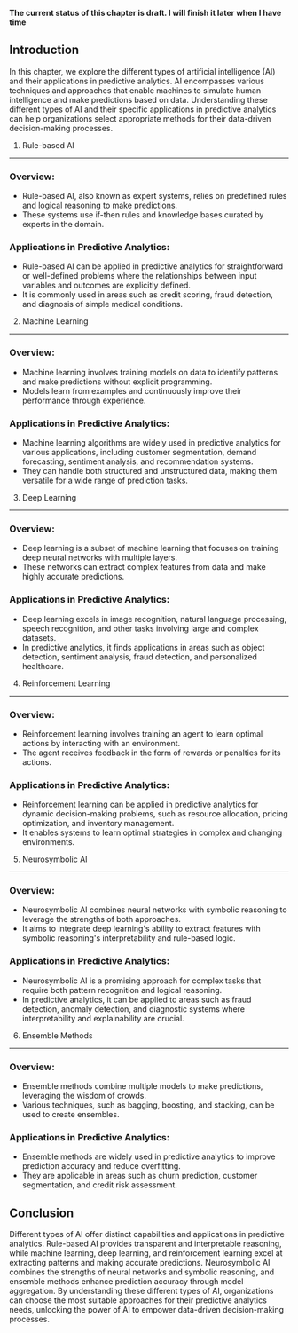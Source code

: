 **The current status of this chapter is draft. I will finish it later when I have time**

Introduction
------------

In this chapter, we explore the different types of artificial intelligence (AI) and their applications in predictive analytics. AI encompasses various techniques and approaches that enable machines to simulate human intelligence and make predictions based on data. Understanding these different types of AI and their specific applications in predictive analytics can help organizations select appropriate methods for their data-driven decision-making processes.

1. Rule-based AI
----------------

### Overview:

* Rule-based AI, also known as expert systems, relies on predefined rules and logical reasoning to make predictions.
* These systems use if-then rules and knowledge bases curated by experts in the domain.

### Applications in Predictive Analytics:

* Rule-based AI can be applied in predictive analytics for straightforward or well-defined problems where the relationships between input variables and outcomes are explicitly defined.
* It is commonly used in areas such as credit scoring, fraud detection, and diagnosis of simple medical conditions.

2. Machine Learning
-------------------

### Overview:

* Machine learning involves training models on data to identify patterns and make predictions without explicit programming.
* Models learn from examples and continuously improve their performance through experience.

### Applications in Predictive Analytics:

* Machine learning algorithms are widely used in predictive analytics for various applications, including customer segmentation, demand forecasting, sentiment analysis, and recommendation systems.
* They can handle both structured and unstructured data, making them versatile for a wide range of prediction tasks.

3. Deep Learning
----------------

### Overview:

* Deep learning is a subset of machine learning that focuses on training deep neural networks with multiple layers.
* These networks can extract complex features from data and make highly accurate predictions.

### Applications in Predictive Analytics:

* Deep learning excels in image recognition, natural language processing, speech recognition, and other tasks involving large and complex datasets.
* In predictive analytics, it finds applications in areas such as object detection, sentiment analysis, fraud detection, and personalized healthcare.

4. Reinforcement Learning
-------------------------

### Overview:

* Reinforcement learning involves training an agent to learn optimal actions by interacting with an environment.
* The agent receives feedback in the form of rewards or penalties for its actions.

### Applications in Predictive Analytics:

* Reinforcement learning can be applied in predictive analytics for dynamic decision-making problems, such as resource allocation, pricing optimization, and inventory management.
* It enables systems to learn optimal strategies in complex and changing environments.

5. Neurosymbolic AI
-------------------

### Overview:

* Neurosymbolic AI combines neural networks with symbolic reasoning to leverage the strengths of both approaches.
* It aims to integrate deep learning's ability to extract features with symbolic reasoning's interpretability and rule-based logic.

### Applications in Predictive Analytics:

* Neurosymbolic AI is a promising approach for complex tasks that require both pattern recognition and logical reasoning.
* In predictive analytics, it can be applied to areas such as fraud detection, anomaly detection, and diagnostic systems where interpretability and explainability are crucial.

6. Ensemble Methods
-------------------

### Overview:

* Ensemble methods combine multiple models to make predictions, leveraging the wisdom of crowds.
* Various techniques, such as bagging, boosting, and stacking, can be used to create ensembles.

### Applications in Predictive Analytics:

* Ensemble methods are widely used in predictive analytics to improve prediction accuracy and reduce overfitting.
* They are applicable in areas such as churn prediction, customer segmentation, and credit risk assessment.

Conclusion
----------

Different types of AI offer distinct capabilities and applications in predictive analytics. Rule-based AI provides transparent and interpretable reasoning, while machine learning, deep learning, and reinforcement learning excel at extracting patterns and making accurate predictions. Neurosymbolic AI combines the strengths of neural networks and symbolic reasoning, and ensemble methods enhance prediction accuracy through model aggregation. By understanding these different types of AI, organizations can choose the most suitable approaches for their predictive analytics needs, unlocking the power of AI to empower data-driven decision-making processes.
